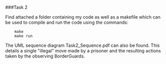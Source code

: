 ###Task 2

Find attached a folder containing my code as well as a makefile which can be used to compile and run the code using the commands:
        
        make
        make run
    
The UML sequence diagram Task2_Sequence.pdf can also be found.
This details a single "illegal" move made by a prisoner and the resulting actions taken by the observing BorderGuards.

   